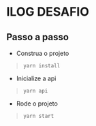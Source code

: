 # ILOG DESAFIO

## Passo a passo

- Construa o projeto
>`yarn install`

- Inicialize a api
>`yarn api`

- Rode o projeto
>`yarn start`
